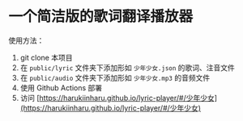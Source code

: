 # 一个简洁版的歌词翻译播放器

使用方法：

1. git clone 本项目
2. 在 `public/lyric` 文件夹下添加形如 `少年少女.json` 的歌词、注音文件
3. 在 `public/audio` 文件夹下添加形如 `少年少女.mp3` 的音频文件
4. 使用 Github Actions 部署
5. 访问 [https://harukiinharu.github.io/lyric-player/#/少年少女](https://harukiinharu.github.io/lyric-player/#/少年少女)
